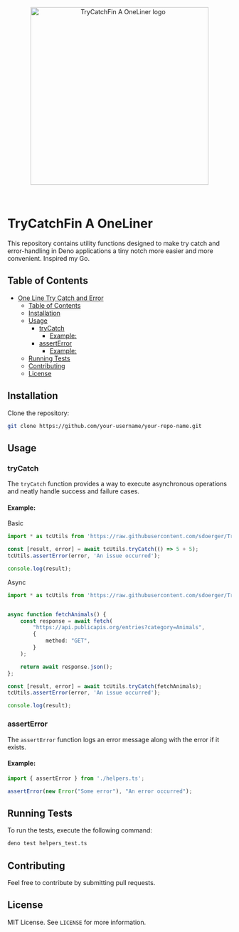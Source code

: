 <p align="center">
  <a href="https://npmjs.com/package/retonio" target="_blank" rel="noopener noreferrer">
    <img width="400" src="https://ik.imagekit.io/vrfrbvdn0j/sddev/TryCatchFin-A-OneLiner.svg?updatedAt=1696163504367" alt="TryCatchFin A OneLiner logo">
  </a>
</p>
<br/>

# TryCatchFin A OneLiner

This repository contains utility functions designed to make try catch and error-handling in Deno applications a tiny notch more easier and more convenient.
Inspired my Go.

## Table of Contents

- [One Line Try Catch and Error](#one-line-try-catch-and-error)
  - [Table of Contents](#table-of-contents)
  - [Installation](#installation)
  - [Usage](#usage)
    - [tryCatch](#trycatch)
      - [Example:](#example)
    - [assertError](#asserterror)
      - [Example:](#example-1)
  - [Running Tests](#running-tests)
  - [Contributing](#contributing)
  - [License](#license)

## Installation

Clone the repository:

```bash
git clone https://github.com/your-username/your-repo-name.git
```

## Usage

### tryCatch

The `tryCatch` function provides a way to execute asynchronous operations and neatly handle success and failure cases.

#### Example:

Basic

```typescript
import * as tcUtils from 'https://raw.githubusercontent.com/sdoerger/TryCatchFin-A-OneLiner/main/mod.ts';

const [result, error] = await tcUtils.tryCatch(() => 5 + 5);
tcUtils.assertError(error, 'An issue occurred');

console.log(result);
```

Async

```typescript
import * as tcUtils from 'https://raw.githubusercontent.com/sdoerger/TryCatchFin-A-OneLiner/main/mod.ts';


async function fetchAnimals() {
    const response = await fetch(
        "https://api.publicapis.org/entries?category=Animals",
        {
            method: "GET",
        }
    );

    return await response.json();
};

const [result, error] = await tcUtils.tryCatch(fetchAnimals);
tcUtils.assertError(error, 'An issue occurred');

console.log(result);
```

### assertError

The `assertError` function logs an error message along with the error if it exists.

#### Example:

```typescript
import { assertError } from './helpers.ts';

assertError(new Error("Some error"), "An error occurred");
```

## Running Tests

To run the tests, execute the following command:

```bash
deno test helpers_test.ts
```

## Contributing

Feel free to contribute by submitting pull requests.

## License

MIT License. See `LICENSE` for more information.
